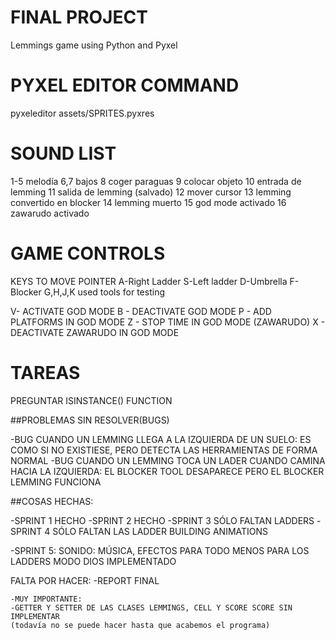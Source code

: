 # FINAL PROJECT

Lemmings game using Python and Pyxel

# PYXEL EDITOR COMMAND

pyxeleditor assets/SPRITES.pyxres 

# SOUND LIST
1-5 melodía
6,7 bajos
8 coger paraguas
9 colocar objeto
10 entrada de lemming
11 salida de lemming (salvado)
12 mover cursor
13 lemming convertido en blocker
14 lemming muerto
15 god mode activado
16 zawarudo activado

# GAME CONTROLS
KEYS TO MOVE POINTER
A-Right Ladder
S-Left ladder
D-Umbrella
F-Blocker
G,H,J,K used tools for testing

V- ACTIVATE GOD MODE
B - DEACTIVATE GOD MODE
P - ADD PLATFORMS IN GOD MODE
Z - STOP TIME IN GOD MODE (ZAWARUDO)
X - DEACTIVATE ZAWARUDO IN GOD MODE


# TAREAS

PREGUNTAR ISINSTANCE() FUNCTION

##PROBLEMAS SIN RESOLVER(BUGS)

-BUG CUANDO UN LEMMING LLEGA A LA IZQUIERDA DE UN SUELO: ES COMO SI NO EXISTIESE, PERO DETECTA LAS HERRAMIENTAS DE FORMA NORMAL
-BUG CUANDO UN LEMMING TOCA UN LADER CUANDO CAMINA HACIA LA IZQUIERDA: EL BLOCKER TOOL DESAPARECE PERO EL BLOCKER LEMMING FUNCIONA


##COSAS HECHAS:

-SPRINT 1 HECHO
-SPRINT 2 HECHO 
-SPRINT 3 SÓLO FALTAN LADDERS
-SPRINT 4 SÓLO FALTAN LAS LADDER BUILDING ANIMATIONS 

-SPRINT 5:
    SONIDO: MÚSICA, EFECTOS PARA TODO MENOS PARA LOS LADDERS
    MODO DIOS IMPLEMENTADO

FALTA POR HACER:
    -REPORT FINAL

    -MUY IMPORTANTE:
    -GETTER Y SETTER DE LAS CLASES LEMMINGS, CELL Y SCORE SCORE SIN IMPLEMENTAR
    (todavía no se puede hacer hasta que acabemos el programa)







